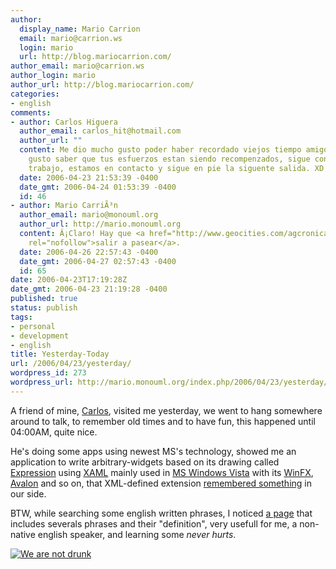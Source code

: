 ```yaml
---
author:
  display_name: Mario Carrion
  email: mario@carrion.ws
  login: mario
  url: http://blog.mariocarrion.com/
author_email: mario@carrion.ws
author_login: mario
author_url: http://blog.mariocarrion.com/
categories:
- english
comments:
- author: Carlos Higuera
  author_email: carlos_hit@hotmail.com
  author_url: ""
  content: Me dio mucho gusto poder haber recordado viejos tiempo amigo, me da mucho
    gusto saber que tus esfuerzos estan siendo recompenzados, sigue con tu excelente
    trabajo, estamos en contacto y sigue en pie la siguente salida. XD
  date: 2006-04-23 21:53:39 -0400
  date_gmt: 2006-04-24 01:53:39 -0400
  id: 46
- author: Mario CarriÃ³n
  author_email: mario@monouml.org
  author_url: http://mario.monouml.org
  content: Â¡Claro! Hay que <a href="http://www.geocities.com/agcronicas/climax.htm"
    rel="nofollow">salir a pasear</a>.
  date: 2006-04-26 22:57:43 -0400
  date_gmt: 2006-04-27 02:57:43 -0400
  id: 65
date: 2006-04-23T17:19:28Z
date_gmt: 2006-04-23 21:19:28 -0400
published: true
status: publish
tags:
- personal
- development
- english
title: Yesterday-Today
url: /2006/04/23/yesterday/
wordpress_id: 273
wordpress_url: http://mario.monouml.org/index.php/2006/04/23/yesterday/
---
```


<p>A friend of mine, <a href="http://carloshit.blogspot.com">Carlos</a>, visited me yesterday, we went to hang somewhere around to talk, to remember old times and to have fun, this happened until 04:00AM, quite nice.</p>
<p>He's doing some apps using newest MS's technology, showed me an application to write arbitrary-widgets based on its drawing called <a href="http://www.microsoft.com/products/expression/ ">Expression</a> using <a href="http://www.xaml.net/">XAML</a> mainly used in <a href="http://www.microsoft.com/Windowsvista/ -">MS Windows Vista</a> with its <a href="http://en.wikipedia.org/wiki/WinFX">WinFX</a>, <a href="http://en.wikipedia.org/wiki/Avalon_%28API%29">Avalon</a> and so on, that XML-defined extension <a href="http://glade.gnome.org">remembered something</a> in our side.</p>
<p>BTW, while searching some english written phrases, I noticed <a href="http://www.usingenglish.com/reference/phrasal-verbs/">a page</a> that includes severals phrases and their "definition", very usefull for me, a non-native english speaker, and learning some <em>never hurts</em>.</p>
<p><a href="http://static.flickr.com/47/133707366_4474b1dd3b_o.jpg"><img src="http://static.flickr.com/47/133707366_4474b1dd3b_m.jpg" alt="We are not drunk" /></a></p>
